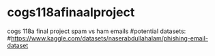 # cogs118afinaalproject
cogs 118a final project spam vs ham emails
#potential datasets:
#https://www.kaggle.com/datasets/naserabdullahalam/phishing-email-dataset

